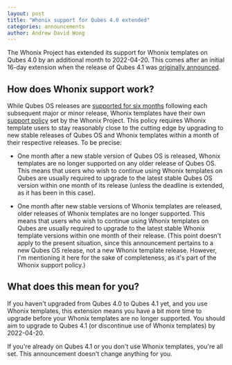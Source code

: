 ```yaml
---
layout: post
title: "Whonix support for Qubes 4.0 extended"
categories: announcements
author: Andrew David Wong
---
```


The Whonix Project has extended its support for Whonix templates on
Qubes 4.0 by an additional month to 2022-04-20. This comes after an
initial 16-day extension when the release of Qubes 4.1 was [originally
announced].

## How does Whonix support work?

While Qubes OS releases are [supported for six months] following each
subsequent major or minor release, Whonix templates have their own
[support policy] set by the Whonix Project. This policy requires Whonix
template users to stay reasonably close to the cutting edge by upgrading
to new stable releases of Qubes OS and Whonix templates within a month
of their respective releases. To be precise:

- One month after a new stable version of Qubes OS is released, Whonix
  templates are no longer supported on any older release of Qubes OS.
  This means that users who wish to continue using Whonix templates on
  Qubes are usually required to upgrade to the latest stable Qubes OS
  version within one month of its release (unless the deadline is
  extended, as it has been in this case).

- One month after new stable versions of Whonix templates are released,
  older releases of Whonix templates are no longer supported. This means
  that users who wish to continue using Whonix templates on Qubes are
  usually required to upgrade to the latest stable Whonix template
  versions within one month of their release. (This point doesn't apply
  to the present situation, since this announcement pertains to a new
  Qubes OS release, not a new Whonix template release. However, I'm
  mentioning it here for the sake of completeness, as it's part of the
  Whonix support policy.)

## What does this mean for you?

If you haven't upgraded from Qubes 4.0 to Qubes 4.1 yet, and you use
Whonix templates, this extension means you have a bit more time to
upgrade before your Whonix templates are no longer supported. You should
aim to upgrade to Qubes 4.1 (or discontinue use of Whonix templates) by
2022-04-20.

If you're already on Qubes 4.1 or you don't use Whonix templates, you're
all set. This announcement doesn't change anything for you.


[originally announced]: /news/2022/02/04/qubes-4-1-0/
[supported for six months]: /doc/supported-releases/#qubes-os
[support policy]: /doc/supported-releases/#note-on-whonix-support

